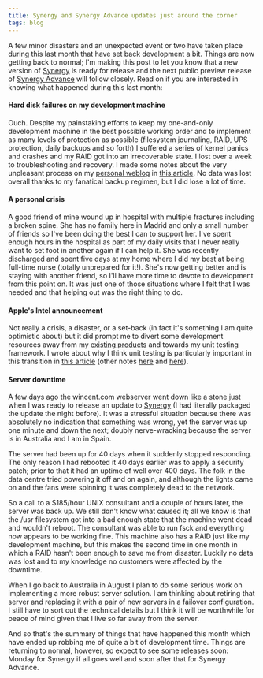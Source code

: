 ```yaml
---
title: Synergy and Synergy Advance updates just around the corner
tags: blog
---
```


A few minor disasters and an unexpected event or two have taken place during this last month that have set back development a bit. Things are now getting back to normal; I'm making this post to let you know that a new version of [Synergy](http://www.wincent.com/a/products/synergy-classic/) is ready for release and the next public preview release of [Synergy Advance](http://synergyadvance.com/) will follow closely. Read on if you are interested in knowing what happened during this last month:

#### Hard disk failures on my development machine

Ouch. Despite my painstaking efforts to keep my one-and-only development machine in the best possible working order and to implement as many levels of protection as possible (filesystem journaling, RAID, UPS protection, daily backups and so forth) I suffered a series of kernel panics and crashes and my RAID got into an irrecoverable state. I lost over a week to troubleshooting and recovery. I made some notes about the very unpleasant process on my [personal weblog](http://www.wincent.com/a/about/wincent/weblog/) in [this article](http://www.wincent.com/a/about/wincent/weblog/archives/2005/05/1041_kernel_pan.php). No data was lost overall thanks to my fanatical backup regimen, but I did lose a lot of time.

#### A personal crisis

A good friend of mine wound up in hospital with multiple fractures including a broken spine. She has no family here in Madrid and only a small number of friends so I've been doing the best I can to support her. I've spent enough hours in the hospital as part of my daily visits that I never really want to set foot in another again if I can help it. She was recently discharged and spent five days at my home where I did my best at being full-time nurse (totally unprepared for it!). She's now getting better and is staying with another friend, so I'll have more time to devote to development from this point on. It was just one of those situations where I felt that I was needed and that helping out was the right thing to do.

#### Apple's Intel announcement

Not really a crisis, a disaster, or a set-back (in fact it's something I am quite optimistic about) but it did prompt me to divert some development resources away from my [existing products](http://www.wincent.com/a/products/synergy-classic/) and towards my unit testing framework. I wrote about why I think unit testing is particularly important in this transition in [this article](http://www.wincent.com/a/about/wincent/weblog/archives/2005/06/unit_testing_an.php) (other notes [here](http://www.wincent.com/a/about/wincent/weblog/archives/2005/06/handling_except.php) and [here](http://www.wincent.com/a/about/wincent/weblog/archives/2005/06/mock_objects_in.php)).

#### Server downtime

A few days ago the wincent.com webserver went down like a stone just when I was ready to release an update to [Synergy](http://www.wincent.com/a/products/synergy-classic/) (I had literally packaged the update the night before). It was a stressful situation because there was absolutely no indication that something was wrong, yet the server was up one minute and down the next; doubly nerve-wracking because the server is in Australia and I am in Spain.

The server had been up for 40 days when it suddenly stopped responding. The only reason I had rebooted it 40 days earlier was to apply a security patch; prior to that it had an uptime of well over 400 days. The folk in the data centre tried powering it off and on again, and although the lights came on and the fans were spinning it was completely dead to the network.

So a call to a \$185/hour UNIX consultant and a couple of hours later, the server was back up. We still don't know what caused it; all we know is that the /usr filesystem got into a bad enough state that the machine went dead and wouldn't reboot. The consultant was able to run fsck and everything now appears to be working fine. This machine also has a RAID just like my development machine, but this makes the second time in one month in which a RAID hasn't been enough to save me from disaster. Luckily no data was lost and to my knowledge no customers were affected by the downtime.

When I go back to Australia in August I plan to do some serious work on implementing a more robust server solution. I am thinking about retiring that server and replacing it with a pair of new servers in a failover configuration. I still have to sort out the technical details but I think it will be worthwhile for peace of mind given that I live so far away from the server.

And so that's the summary of things that have happened this month which have ended up robbing me of quite a bit of development time. Things are returning to normal, however, so expect to see some releases soon: Monday for Synergy if all goes well and soon after that for Synergy Advance.
